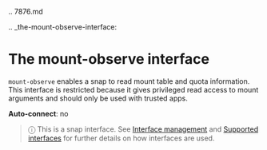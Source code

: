 .. 7876.md

.. _the-mount-observe-interface:

# The mount-observe interface

`mount-observe` enables a snap to read mount table and quota information. This interface is restricted because it gives privileged read access to mount arguments and should only be used with trusted apps.

**Auto-connect**: no

> ⓘ  This is a snap interface. See [Interface management](interface-management.md) and [Supported interfaces](supported-interfaces.md) for further details on how interfaces are used.